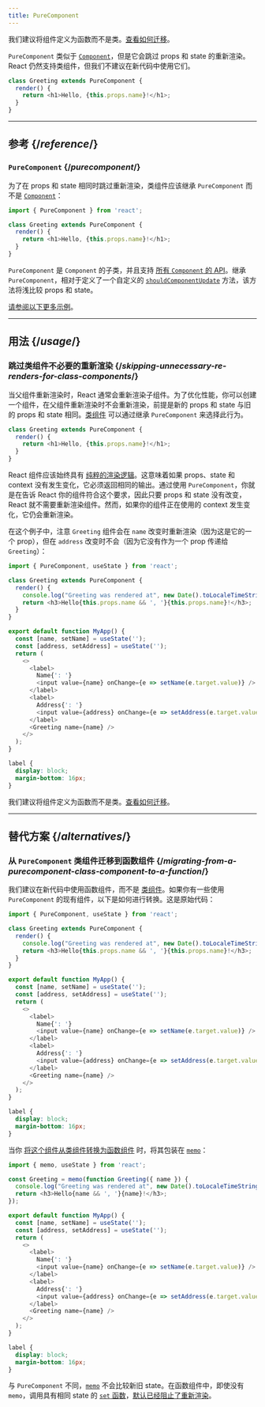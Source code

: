 ```yaml
---
title: PureComponent
---
```


<Pitfall>

我们建议将组件定义为函数而不是类。[查看如何迁移](#alternatives)。

</Pitfall>

<Intro>

`PureComponent` 类似于 [`Component`](/reference/react/Component)，但是它会跳过 props 和 state 的重新渲染。React 仍然支持类组件，但我们不建议在新代码中使用它们。

```js
class Greeting extends PureComponent {
  render() {
    return <h1>Hello, {this.props.name}!</h1>;
  }
}
```

</Intro>

<InlineToc />

---

## 参考 {/*reference*/}

### `PureComponent` {/*purecomponent*/}

为了在 props 和 state 相同时跳过重新渲染，类组件应该继承 `PureComponent` 而不是 [`Component`](/reference/react/Component)：

```js
import { PureComponent } from 'react';

class Greeting extends PureComponent {
  render() {
    return <h1>Hello, {this.props.name}!</h1>;
  }
}
```

`PureComponent` 是 `Component` 的子类，并且支持 [所有 `Component` 的 API](/reference/react/Component#reference)。继承 `PureComponent`，相对于定义了一个自定义的 [`shouldComponentUpdate`](/reference/react/Component#shouldcomponentupdate) 方法，该方法将浅比较 props 和 state。


[请参阅以下更多示例](#usage)。

---

## 用法 {/*usage*/}

### 跳过类组件不必要的重新渲染 {/*skipping-unnecessary-re-renders-for-class-components*/}

当父组件重新渲染时，React 通常会重新渲染子组件。为了优化性能，你可以创建一个组件，在父组件重新渲染时不会重新渲染，前提是新的 props 和 state 与旧的 props 和 state 相同。[类组件](/reference/react/Component) 可以通过继承 `PureComponent` 来选择此行为。

```js {1}
class Greeting extends PureComponent {
  render() {
    return <h1>Hello, {this.props.name}!</h1>;
  }
}
```

React 组件应该始终具有 [纯粹的渲染逻辑](/learn/keeping-components-pure)。这意味着如果 props、state 和 context 没有发生变化，它必须返回相同的输出。通过使用 `PureComponent`，你就是在告诉 React 你的组件符合这个要求，因此只要 props 和 state 没有改变，React 就不需要重新渲染组件。然而，如果你的组件正在使用的 context 发生变化，它仍会重新渲染。

在这个例子中，注意 `Greeting` 组件会在 `name` 改变时重新渲染（因为这是它的一个 prop），但在 `address` 改变时不会（因为它没有作为一个 prop 传递给 `Greeting`）：

<Sandpack>

```js
import { PureComponent, useState } from 'react';

class Greeting extends PureComponent {
  render() {
    console.log("Greeting was rendered at", new Date().toLocaleTimeString());
    return <h3>Hello{this.props.name && ', '}{this.props.name}!</h3>;
  }
}

export default function MyApp() {
  const [name, setName] = useState('');
  const [address, setAddress] = useState('');
  return (
    <>
      <label>
        Name{': '}
        <input value={name} onChange={e => setName(e.target.value)} />
      </label>
      <label>
        Address{': '}
        <input value={address} onChange={e => setAddress(e.target.value)} />
      </label>
      <Greeting name={name} />
    </>
  );
}
```

```css
label {
  display: block;
  margin-bottom: 16px;
}
```

</Sandpack>

<Pitfall>

我们建议将组件定义为函数而不是类。[查看如何迁移](#alternatives)。

</Pitfall>

---

## 替代方案 {/*alternatives*/}

### 从 `PureComponent` 类组件迁移到函数组件 {/*migrating-from-a-purecomponent-class-component-to-a-function*/}

我们建议在新代码中使用函数组件，而不是 [类组件](/reference/react/Component)。如果你有一些使用 `PureComponent` 的现有组件，以下是如何进行转换。这是原始代码：

<Sandpack>

```js
import { PureComponent, useState } from 'react';

class Greeting extends PureComponent {
  render() {
    console.log("Greeting was rendered at", new Date().toLocaleTimeString());
    return <h3>Hello{this.props.name && ', '}{this.props.name}!</h3>;
  }
}

export default function MyApp() {
  const [name, setName] = useState('');
  const [address, setAddress] = useState('');
  return (
    <>
      <label>
        Name{': '}
        <input value={name} onChange={e => setName(e.target.value)} />
      </label>
      <label>
        Address{': '}
        <input value={address} onChange={e => setAddress(e.target.value)} />
      </label>
      <Greeting name={name} />
    </>
  );
}
```

```css
label {
  display: block;
  margin-bottom: 16px;
}
```

</Sandpack>

当你 [将这个组件从类组件转换为函数组件](/reference/react/Component#alternatives) 时，将其包装在 [`memo`](/reference/react/memo)：

<Sandpack>

```js
import { memo, useState } from 'react';

const Greeting = memo(function Greeting({ name }) {
  console.log("Greeting was rendered at", new Date().toLocaleTimeString());
  return <h3>Hello{name && ', '}{name}!</h3>;
});

export default function MyApp() {
  const [name, setName] = useState('');
  const [address, setAddress] = useState('');
  return (
    <>
      <label>
        Name{': '}
        <input value={name} onChange={e => setName(e.target.value)} />
      </label>
      <label>
        Address{': '}
        <input value={address} onChange={e => setAddress(e.target.value)} />
      </label>
      <Greeting name={name} />
    </>
  );
}
```

```css
label {
  display: block;
  margin-bottom: 16px;
}
```

</Sandpack>

<Note>

与 `PureComponent` 不同，[`memo`](/reference/react/memo) 不会比较新旧 state。在函数组件中，即使没有 `memo`，调用具有相同 state 的 [`set` 函数](/reference/react/useState#setstate)，[默认已经阻止了重新渲染](/reference/react/memo#updating-a-memoized-component-using-state)。

</Note>
